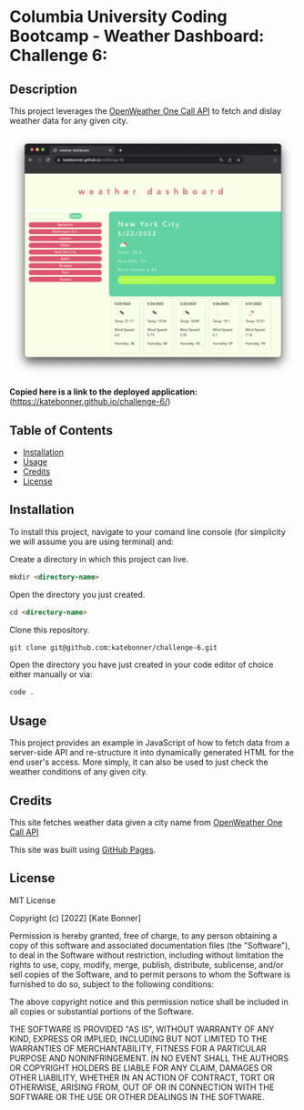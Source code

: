 # Columbia University Coding Bootcamp - Weather Dashboard: Challenge 6: 

## Description

This project leverages the [OpenWeather One Call API](https://openweathermap.org/api/one-call-api) to fetch and dislay weather data for any given city.

![weather dashboard](./assets/weather-dashboard.png)


**Copied here is a link to the deployed application:**
(https://katebonner.github.io/challenge-6/)


## Table of Contents 

* [Installation](#installation)
* [Usage](#usage)
* [Credits](#credits)
* [License](#license)


## Installation

To install this project, navigate to your comand line console (for simplicity we will assume you are using terminal) and:

Create a directory in which this project can live.
```md
mkdir <directory-name>
```
Open the directory you just created.
```md
cd <directory-name>
```
Clone this repository.
```md
git clone git@github.com:katebonner/challenge-6.git
```
Open the directory you have just created in your code editor of choice either manually or via:
```md
code .
```

## Usage

This project provides an example in JavaScript of how to fetch data from a server-side API and re-structure it into dynamically generated HTML for the end user's access. More simply, it can also be used to just check the weather conditions of any given city.


## Credits

This site fetches weather data given a city name from [OpenWeather One Call API](https://openweathermap.org/api/one-call-api)

This site was built using [GitHub Pages](https://pages.github.com/).


## License

MIT License

Copyright (c) [2022] [Kate Bonner]

Permission is hereby granted, free of charge, to any person obtaining a copy
of this software and associated documentation files (the "Software"), to deal
in the Software without restriction, including without limitation the rights
to use, copy, modify, merge, publish, distribute, sublicense, and/or sell
copies of the Software, and to permit persons to whom the Software is
furnished to do so, subject to the following conditions:

The above copyright notice and this permission notice shall be included in all
copies or substantial portions of the Software.

THE SOFTWARE IS PROVIDED "AS IS", WITHOUT WARRANTY OF ANY KIND, EXPRESS OR
IMPLIED, INCLUDING BUT NOT LIMITED TO THE WARRANTIES OF MERCHANTABILITY,
FITNESS FOR A PARTICULAR PURPOSE AND NONINFRINGEMENT. IN NO EVENT SHALL THE
AUTHORS OR COPYRIGHT HOLDERS BE LIABLE FOR ANY CLAIM, DAMAGES OR OTHER
LIABILITY, WHETHER IN AN ACTION OF CONTRACT, TORT OR OTHERWISE, ARISING FROM,
OUT OF OR IN CONNECTION WITH THE SOFTWARE OR THE USE OR OTHER DEALINGS IN THE
SOFTWARE.


